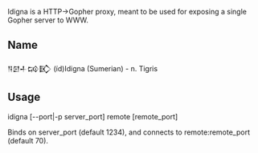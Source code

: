 Idigna is a HTTP->Gopher proxy, meant to be used for exposing a single Gopher server to WWW.

Name
----
𒀀𒇉𒈦𒄘𒃼 (íd)Idigna (Sumerian) - n. Tigris

Usage
-----
idigna [--port|-p server_port] remote [remote_port]

Binds on server_port (default 1234), and connects to remote:remote_port (default 70).
